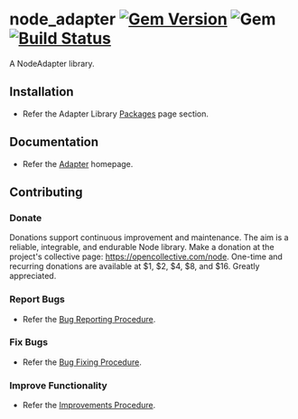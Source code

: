 # node_adapter [![Gem Version](https://badge.fury.io/rb/node_adapter.svg)](https://badge.fury.io/rb/node_adapter) ![Gem](https://img.shields.io/gem/dt/node_adapter) [![Build Status](https://travis-ci.com/Diligent-Software-LLC/node_adapter.svg?branch=master)](https://travis-ci.com/Diligent-Software-LLC/node_adapter)

A NodeAdapter library.

## Installation

- Refer the Adapter Library 
[Packages](https://docs.diligentsoftware.org/node-1/adapter/packages) page 
section.

## Documentation

- Refer the [Adapter](https://docs.diligentsoftware.org/node#adapter) homepage.

## Contributing

### Donate

Donations support continuous improvement and maintenance. The aim is a reliable,
integrable, and endurable Node library. Make a donation at the project's 
collective page: https://opencollective.com/node. One-time and recurring 
donations are available at $1, $2, $4, $8, and $16. Greatly appreciated.

### Report Bugs

- Refer the [Bug Reporting Procedure](https://github.com/Diligent-Software-LLC/node_adapter/issues/1).

### Fix Bugs

- Refer the [Bug Fixing Procedure](https://github.com/Diligent-Software-LLC/node_adapter/issues/2).

### Improve Functionality

- Refer the [Improvements Procedure](https://github.com/Diligent-Software-LLC/node_adapter/issues/3).
